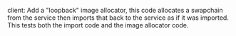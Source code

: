 client: Add a "loopback" image allocator, this code allocates a swapchain from
the service then imports that back to the service as if it was imported. This
tests both the import code and the image allocator code.
